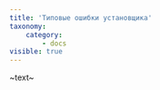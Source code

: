 ```yaml
---
title: 'Типовые ошибки установщика'
taxonomy:
    category:
        - docs
visible: true
---
```


~text~
